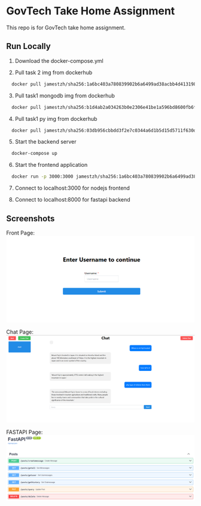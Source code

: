 
# GovTech Take Home Assignment

This repo is for GovTech take home assignment.


## Run Locally

1) Download the docker-compose.yml


2) Pull task 2 img from dockerhub
```bash
  docker pull jamestzh/sha256:1a6bc403a780839902b6a6499ad38acbb4d4131989ab90df062dea9f1b57a86c
```


3) Pull task1 mongodb img from dockerhub
```bash
  docker pull jamestzh/sha256:b1d4ab2a034263b0e2306e41be1a596bd8600fb6fadef145a9088791c8d7c4b5
```


4) Pull task1 py img from dockerhub
```bash
  docker pull jamestzh/sha256:03db956cbbdd3f2e7c0344a6d1b5d15d5711f630dccace8e7bfff7184e49ecac
```


5) Start the backend server
```bash
  docker-compose up
```


6) Start the frontend application
```bash
  docker run -p 3000:3000 jamestzh/sha256:1a6bc403a780839902b6a6499ad38acbb4d4131989ab90df062dea9f1b57a86c
```

7) Connect to localhost:3000 for nodejs frontend

8) Connect to localhost:8000 for fastapi backend



## Screenshots
Front Page:
![Frontpage](https://github.com/JamesTzh/GovTechTakeHomeAssignment/blob/main/Images/Front%20page.png)


Chat Page:
![chat page](https://github.com/JamesTzh/GovTechTakeHomeAssignment/blob/main/Images/Chat%20with%20history.png)


FASTAPI Page:
![FASTAPIpage](https://github.com/JamesTzh/GovTechTakeHomeAssignment/blob/main/Images/FASTAPI%20CRUD.png)

